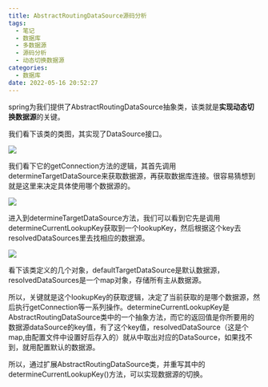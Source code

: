 ```yaml
---
title: AbstractRoutingDataSource源码分析
tags:
  - 笔记
  - 数据库
  - 多数据源
  - 源码分析
  - 动态切换数据源
categories:
  - 数据库
date: 2022-05-16 20:52:27
---
```


spring为我们提供了AbstractRoutingDataSource抽象类，该类就是**实现动态切换数据源**的关键。

我们看下该类的类图，其实现了DataSource接口。

![](AbstractRoutingDataSource源码分析.assets/2022-05-16-22-25-38-image.png)

我们看下它的getConnection方法的逻辑，其首先调用determineTargetDataSource来获取数据源，再获取数据库连接。很容易猜想到就是这里来决定具体使用哪个数据源的。

![](AbstractRoutingDataSource源码分析.assets/2022-05-16-22-27-27-image.png)

进入到determineTargetDataSource方法，我们可以看到它先是调用determineCurrentLookupKey获取到一个lookupKey，然后根据这个key去resolvedDataSources里去找相应的数据源。

![](AbstractRoutingDataSource源码分析.assets/2022-05-16-22-27-38-image.png)

看下该类定义的几个对象，defaultTargetDataSource是默认数据源，resolvedDataSources是一个map对象，存储所有主从数据源。

所以，关键就是这个lookupKey的获取逻辑，决定了当前获取的是哪个数据源，然后执行getConnection等一系列操作。determineCurrentLookupKey是AbstractRoutingDataSource类中的一个抽象方法，而它的返回值是你所要用的数据源dataSource的key值，有了这个key值，resolvedDataSource（这是个map,由配置文件中设置好后存入的）就从中取出对应的DataSource，如果找不到，就用配置默认的数据源。

所以，通过扩展AbstractRoutingDataSource类，并重写其中的determineCurrentLookupKey()方法，可以实现数据源的切换。
